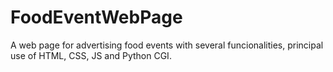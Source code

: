 # FoodEventWebPage
A web page for advertising food events with several funcionalities, principal use of HTML, CSS, JS and Python CGI.
